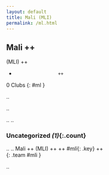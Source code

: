 ```yaml
---
layout: default
title: Mali (MLI)
permalink: /ml.html
---
```



## Mali   ++
(MLI)  ++
-                     ++
0 Clubs
{: #ml }


.. 




.. 




.. 
.. 


### Uncategorized _(1)_{:.count}


..
..
Mali  ++
 (MLI) ++
 ++
_#mli_{: .key} ++
<br>
{: .team #mli }




.. 
 
